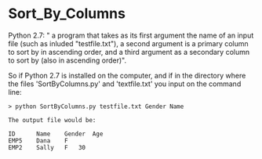 # Sort_By_Columns
Python 2.7: " a program that takes as its first argument the name of an input file 
(such as inluded "testfile.txt"), a second argument is a primary column to sort
by in ascending order, and a third argument as a secondary column to sort by 
(also in ascending order)". 

So if Python 2.7 is installed on the computer, and if in the directory where 
the files 'SortByColumns.py' and 'textfile.txt' you input on the command line:
   
 	> python SortByColumns.py testfile.txt Gender Name 

 	The output file would be:

  	ID		Name	Gender	Age
  	EMP5	Dana	F	
  	EMP2	Sally	F	30
